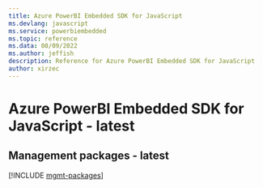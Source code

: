 ```yaml
---
title: Azure PowerBI Embedded SDK for JavaScript
ms.devlang: javascript
ms.service: powerbiembedded
ms.topic: reference
ms.data: 08/09/2022
ms.author: jeffish
description: Reference for Azure PowerBI Embedded SDK for JavaScript
author: xirzec
---
```

# Azure PowerBI Embedded SDK for JavaScript - latest

## Management packages - latest
[!INCLUDE [mgmt-packages](powerbi-embedded-mgmt-index.md)]